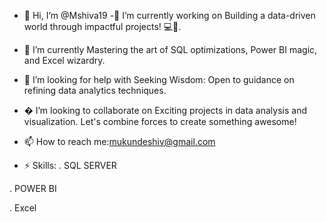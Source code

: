 - 👋 Hi, I’m @Mshiva19
-🔭 I’m currently working on Building a data-driven world through impactful projects! 💻🚀.
- 🌱 I’m currently Mastering the art of SQL optimizations, Power BI magic, and Excel wizardry.
-  🤔 I’m looking for help with Seeking Wisdom: Open to guidance on refining data analytics techniques.
-   � I’m looking to collaborate on Exciting projects in data analysis and visualization. Let's combine forces to create something awesome!

-  📫 How to reach me:mukundeshiv@gmail.com

- ⚡ Skills:
.  SQL SERVER
  
.  POWER BI

.  Excel
